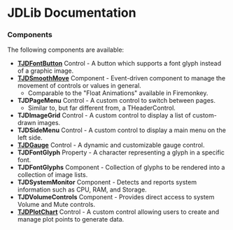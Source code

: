 # JDLib Documentation

### Components

The following components are available:

- **[TJDFontButton](/Docs/TJDFontButton.md)** Control - A button which supports a font glyph instead of a graphic image.
-  **[TJDSmoothMove](/Docs/TJDSmoothMove.md)** Component - Event-driven component to manage the movement of controls or values in general. 
    - Comparable to the "Float Animations" available in Firemonkey.
- **TJDPageMenu** Control - A custom control to switch between pages. 
    - Similar to, but far different from, a THeaderControl.
- **TJDImageGrid** Control - A custom control to display a list of custom-drawn images.
- **TJDSideMenu** Control - A custom control to display a main menu on the left side.
- **[TJDGauge](/Docs/TJDGauge.md)** Control - A dynamic and customizable gauge control.
- **TJDFontGlyph** Property - A character representing a glyph in a specific font.
- **TJDFontGlyphs** Component - Collection of glyphs to be rendered into a collection of image lists.
- **TJDSystemMonitor** Component - Detects and reports system information such as CPU, RAM, and Storage.
- **TJDVolumeControls** Component - Provides direct access to system Volume and Mute controls.
- **[TJDPlotChart](/Docs/TJDPlotChart.md)** Control - A custom control allowing users to create and manage plot points to generate data.
